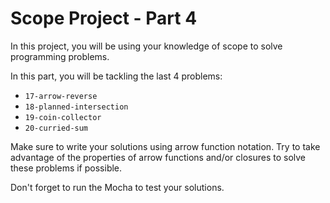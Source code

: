 # Scope Project - Part 4

In this project, you will be using your knowledge of scope to solve programming
problems.

In this part, you will be tackling the last 4 problems:

- `17-arrow-reverse`
- `18-planned-intersection`
- `19-coin-collector`
- `20-curried-sum`

Make sure to write your solutions using arrow function notation. Try to take
advantage of the properties of arrow functions and/or closures to solve these
problems if possible.

Don't forget to run the Mocha to test your solutions.
